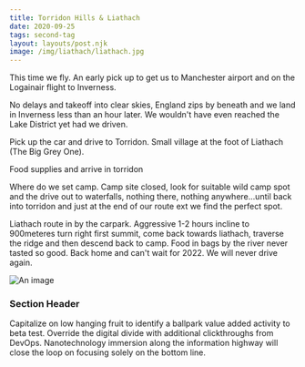 ```yaml
---
title: Torridon Hills & Liathach
date: 2020-09-25
tags: second-tag
layout: layouts/post.njk
image: /img/liathach/liathach.jpg
---
```


This time we fly. An early pick up to get us to Manchester airport and on the Logainair flight to Inverness.

No delays and takeoff into clear skies, England zips by beneath and we land in Inverness less than an hour later.  We wouldn't have even reached the Lake District yet had we driven.

Pick up the car and drive to Torridon. Small village at the foot of Liathach (The Big Grey One).

Food supplies and arrive in torridon

Where do we set camp.  Camp site closed, look for suitable wild camp spot and the  drive out to waterfalls, nothing there, nothing anywhere...until back into torridon and just at the end of our route ext we find the perfect spot.

Liathach route in by the carpark.  Aggressive 1-2 hours incline to 900meteres turn right first summit, come back towards liathach, traverse the ridge and then descend back to camp.  Food in bags by the river  never tasted so good.  Back home and can't wait for 2022.  We will never drive again.

![An image](https://cdn.pixabay.com/photo/2020/08/25/11/11/zebra-5516455_1280.jpg)

### Section Header

Capitalize on low hanging fruit to identify a ballpark value added activity to beta test. Override the digital divide with additional clickthroughs from DevOps. Nanotechnology immersion along the information highway will close the loop on focusing solely on the bottom line.
